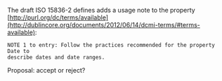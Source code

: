The draft ISO 15836-2 defines adds a usage note to the property [http://purl.org/dc/terms/available](http://dublincore.org/documents/2012/06/14/dcmi-terms/#terms-available):

    NOTE 1 to entry: Follow the practices recommended for the property Date to
    describe dates and date ranges.

Proposal: accept or reject?
